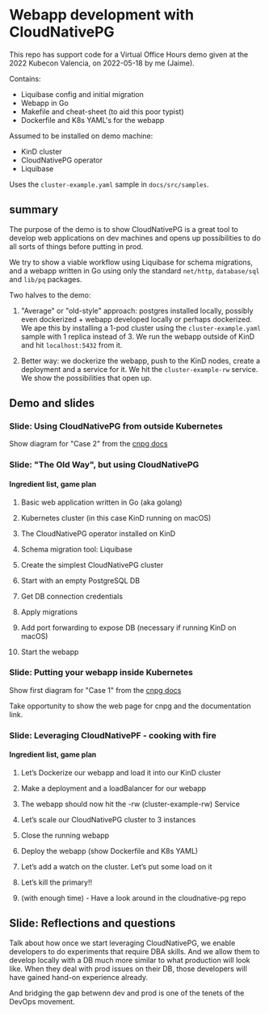 # Webapp development with CloudNativePG

This repo has support code for a Virtual Office Hours demo given at the
2022 Kubecon Valencia, on 2022-05-18 by me (Jaime).

Contains:

- Liquibase config and initial migration
- Webapp in Go
- Makefile and cheat-sheet (to aid this poor typist)
- Dockerfile and K8s YAML's for the webapp

Assumed to be installed on demo machine:

- KinD cluster
- CloudNativePG operator
- Liquibase

Uses the `cluster-example.yaml` sample in `docs/src/samples`.

## summary

The purpose of the demo is to show CloudNativePG is a great tool to develop
web applications on dev machines and opens up possibilities to do all sorts of
things before putting in prod.

We try to show a viable workflow using Liquibase for schema migrations, 
and a webapp written in Go using only the standard
`net/http`, `database/sql` and `lib/pq` packages.

Two halves to the demo:

1. "Average" or "old-style" approach: postgres installed locally, possibly even
  dockerized + webapp developed locally or perhaps dockerized.
  We ape this by installing a 1-pod cluster using the `cluster-example.yaml` sample
  with 1 replica instead of 3.
  We run the webapp outside of KinD and hit `localhost:5432` from it.

2. Better way: we dockerize the webapp, push to the KinD nodes, create a
  deployment and a service for it. We hit the `cluster-example-rw` service.
  We show the possibilities that open up.

## Demo and slides

### Slide: Using CloudNativePG from outside Kubernetes

Show diagram for "Case 2" from the
[cnpg docs](https://cloudnative-pg.io/documentation/1.15.0/use_cases/)

### Slide: "The Old Way", but using CloudNativePG

#### Ingredient list, game plan

1. Basic web application written in Go (aka golang)
1. Kubernetes cluster (in this case KinD running on macOS)
1. The CloudNativePG operator installed on KinD
1. Schema migration tool: Liquibase

1. Create the simplest CloudNativePG cluster
1. Start with an empty PostgreSQL DB
1. Get DB connection credentials
1. Apply migrations
1. Add port forwarding to expose DB (necessary if running KinD on macOS)
1. Start the webapp

### Slide: Putting your webapp inside Kubernetes

Show first diagram for "Case 1" from the
[cnpg docs](https://cloudnative-pg.io/documentation/1.15.0/use_cases/)

Take opportunity to show the web page for cnpg and the documentation link.

### Slide: Leveraging CloudNativePF - cooking with fire

#### Ingredient list, game plan

1. Let’s Dockerize our webapp and load it into our KinD cluster
1. Make a deployment and a loadBalancer for our webapp
1. The webapp should now hit the -rw (cluster-example-rw) Service

1. Let’s scale our CloudNativePG cluster to 3 instances
1. Close the running webapp
1. Deploy the webapp  (show Dockerfile and K8s YAML)
1. Let’s add a watch on the cluster. Let’s put some load on it
1. Let’s kill the primary!!
1. (with enough time) - Have a look around in the cloudnative-pg repo

## Slide: Reflections and questions

Talk about how once we start leveraging CloudNativePG, we enable developers
to do experiments that require DBA skills. And we allow them to develop locally
with a DB much more similar to what production will look like.
When they deal with prod issues on their DB, those developers will have gained
hand-on experience already.

And bridging the gap betwenn dev and prod is one of the tenets of the DevOps
movement.
